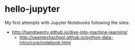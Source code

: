 # hello-jupyter

My first attempts with Jupyter Notebooks following the sites:
* http://hangtwenty.github.io/dive-into-machine-learning/
  * http://opentechschool.github.io/python-data-intro/core/notebook.html
